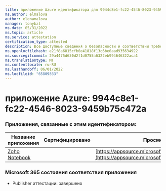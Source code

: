 ```yaml
---
title: приложение Azure идентификатора для 9944c8e1-fc22-4546-8023-9459b75c472a
ms.author: elmalova
author: elenamalova
manager: tonybal
ms.date: 05/31/2022
ms.topic: article
ms.service: attestation
certification_type: attested
description: Все доступные сведения о безопасности и соответствии требованиям для 9944c8e1-fc22-4546-8023-9459b75c472a.
ms.openlocfilehash: e21f8a6815cfb0e41818f13c6be0aad935634922
ms.sourcegitcommit: 29a4475d630d2f1d0755a6322eb994646322aca1
ms.translationtype: MT
ms.contentlocale: ru-RU
ms.lasthandoff: 06/01/2022
ms.locfileid: "65809333"
---
```

# <a name="azure-app-id-9944c8e1-fc22-4546-8023-9459b75c472a"></a>приложение Azure: 9944c8e1-fc22-4546-8023-9459b75c472a


### <a name="apps-associated-with-this-id"></a>Приложения, связанные с этим идентификатором:
| **Название приложения** | **Сертифицировано** | **Просмотр в AppSource** |
|--------------|---------------|-----------------------|
| [Zoho Notebook](../forward/WA200001616.md) |  | [https://appsource.microsoft.com/product/office/WA200001616](https://appsource.microsoft.com/product/office/WA200001616) |

### <a name="microsoft-365-app-compliance-status"></a>Microsoft 365 состояния соответствия приложения
- Publisher аттестации: завершено
